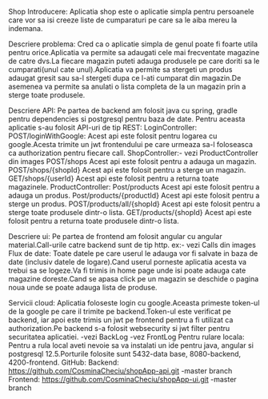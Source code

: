 Shop
Introducere:
Aplicatia shop este o aplicatie simpla pentru persoanele care vor sa isi creeze liste de cumparaturi pe care sa le aiba mereu la indemana.

Descriere problema:
Cred ca o aplicatie simpla de genul poate fi foarte utila pentru orice.Aplicatia va permite sa adaugati cele mai frecventate magazine de catre dvs.La fiecare magazin puteti adauga produsele pe care doriti sa le cumparati(unul cate unul).Aplicatia va permite sa stergeti un produs adaugat gresit sau sa-l stergeti dupa ce l-ati cumparat din magazin.De asemenea va permite sa anulati o lista completa de la un magazin prin a sterge toate produsele.

Descriere API:
Pe partea de backend am folosit java cu spring, gradle pentru dependencies si postgresql pentru baza de date.
Pentru aceasta aplicatie s-au folosit API-uri de tip REST:
LoginController:
POST/loginWithGoogle:
Acest api este folosit pentru logarea cu google.Acesta trimite un jwt frontendului pe care urmeaza sa-l foloseasca ca authorization pentru fiecare call.
ShopController:- vezi ProductController din images
POST/shops
Acest api este folosit pentru a adauga un magazin.
POST/shops/{shopId}
Acest api este folosit pentru a sterge un magazin.
GET/shops/{userId}
Acest api este folosit pentru a returna toate magazinele.
ProductController:
Post/products
Acest api este folosit pentru a adauga un produs.
Post/products/{productId}
Acest api este folosit pentru a sterge un produs.
POST/products/all/{shopId}
Acest api este folosit pentru a sterge toate produsele dintr-o lista.
GET/products/{shopId}
Acest api este folosit pentru a returna toate produsele dintr-o lista.

Descriere ui:
Pe partea de frontend am folosit angular cu angular material.Call-urile catre backend sunt de tip http. ex:- vezi Calls din images
Flux de date:
Toate datele pe care userul le adauga vor fi salvate in baza de date (inclusiv datele de logare).Cand userul porneste aplicatia acesta va trebui sa se logeze.Va fi trimis in home page unde isi poate adauga cate magazine doreste.Cand se apasa click pe un magazin se deschide o pagina noua unde se poate adauga lista de produse.

Servicii cloud:
Aplicatia foloseste login cu google.Aceasta primeste token-ul de la google pe care il trimite pe backend.Token-ul este verificat pe backend, iar apoi este trimis un jwt pe frontend pentru a fi utilizat ca authorization.Pe backend s-a folosit websecurity si jwt filter pentru securitatea aplicatiei.
-vezi BackLog
-vez FrontLog
Pentru rulare locala:
Pentru a rula local aveti nevoie sa va instalati un ide pentru java, angular si postgresql 12.5.Porturile folosite sunt 5432-data base, 8080-backend, 4200-frontend.
GitHub:
Backend: https://github.com/CosminaCheciu/shopApp-api.git -master branch
Frontend: https://github.com/CosminaCheciu/shopApp-ui.git -master branch



